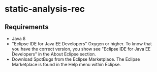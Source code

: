 # static-analysis-rec

## Requirements
- Java 8
- "Eclipse IDE for Java EE Developers" Oxygen or higher. To know that you have the correct version, you show see "Eclipse IDE for Java EE Developers" in the About Eclipse section.
- Download SpotBugs from the Eclipse Marketplace. The Eclipse Marketplace is found in the Help menu within Eclipse.
